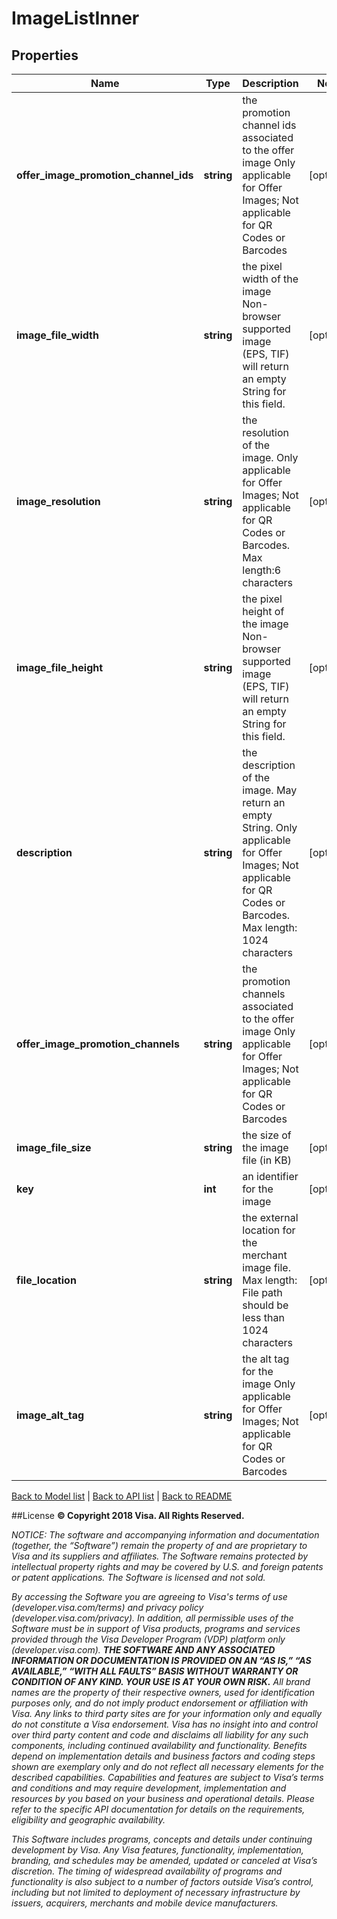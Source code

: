 # ImageListInner

## Properties
Name | Type | Description | Notes
------------ | ------------- | ------------- | -------------
**offer_image_promotion_channel_ids** | **string** | the promotion channel ids associated to the offer image Only applicable for Offer Images; Not applicable for QR Codes or Barcodes | [optional] 
**image_file_width** | **string** | the pixel width of the image Non-browser supported image (EPS, TIF) will return an empty String for this field. | [optional] 
**image_resolution** | **string** | the resolution of the image. Only applicable for Offer Images; Not applicable for QR Codes or Barcodes. Max length:6 characters | [optional] 
**image_file_height** | **string** | the pixel height of the image Non-browser supported image (EPS, TIF) will return an empty String for this field. | [optional] 
**description** | **string** | the description of the image. May return an empty String. Only applicable for Offer Images; Not applicable for QR Codes or Barcodes. Max length: 1024 characters | [optional] 
**offer_image_promotion_channels** | **string** | the promotion channels associated to the offer image Only applicable for Offer Images; Not applicable for QR Codes or Barcodes | [optional] 
**image_file_size** | **string** | the size of the image file (in KB) | [optional] 
**key** | **int** | an identifier for the image | [optional] 
**file_location** | **string** | the external location for the merchant image file. Max length: File path should be less than 1024 characters | [optional] 
**image_alt_tag** | **string** | the alt tag for the image Only applicable for Offer Images; Not applicable for QR Codes or Barcodes | [optional] 

[Back to Model list](../../README.md#documentation-for-models)   |   [Back to API list](../../README.md#documentation-for-api-endpoints)   |   [Back to README](../../README.md)



##License
**© Copyright 2018 Visa. All Rights Reserved.**

*NOTICE: The software and accompanying information and documentation (together, the “Software”) remain the property of
and are proprietary to Visa and its suppliers and affiliates. The Software remains protected by intellectual property
rights and may be covered by U.S. and foreign patents or patent applications. The Software is licensed and not sold.*

*By accessing the Software you are agreeing to Visa's terms of use (developer.visa.com/terms) and privacy policy (developer.visa.com/privacy).
In addition, all permissible uses of the Software must be in support of Visa products, programs and services provided
through the Visa Developer Program (VDP) platform only (developer.visa.com). **THE SOFTWARE AND ANY ASSOCIATED
INFORMATION OR DOCUMENTATION IS PROVIDED ON AN “AS IS,” “AS AVAILABLE,” “WITH ALL FAULTS” BASIS WITHOUT WARRANTY OR
CONDITION OF ANY KIND. YOUR USE IS AT YOUR OWN RISK.** All brand names are the property of their respective owners, used for identification purposes only, and do not imply
product endorsement or affiliation with Visa. Any links to third party sites are for your information only and equally
do not constitute a Visa endorsement. Visa has no insight into and control over third party content and code and disclaims
all liability for any such components, including continued availability and functionality. Benefits depend on implementation
details and business factors and coding steps shown are exemplary only and do not reflect all necessary elements for the
described capabilities. Capabilities and features are subject to Visa’s terms and conditions and may require development,
implementation and resources by you based on your business and operational details. Please refer to the specific
API documentation for details on the requirements, eligibility and geographic availability.*

*This Software includes programs, concepts and details under continuing development by Visa. Any Visa features,
functionality, implementation, branding, and schedules may be amended, updated or canceled at Visa’s discretion.
The timing of widespread availability of programs and functionality is also subject to a number of factors outside Visa’s control,
including but not limited to deployment of necessary infrastructure by issuers, acquirers, merchants and mobile device manufacturers.*